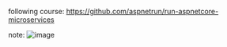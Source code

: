 following course:
https://github.com/aspnetrun/run-aspnetcore-microservices

note:
![image](https://github.com/Quangsumi/microservice-playground-net8/assets/32896682/2b14a93b-3c30-41fa-b683-633d38728334)
